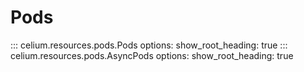 # Pods 

::: celium.resources.pods.Pods
    options:
        show_root_heading: true
::: celium.resources.pods.AsyncPods
    options:
        show_root_heading: true